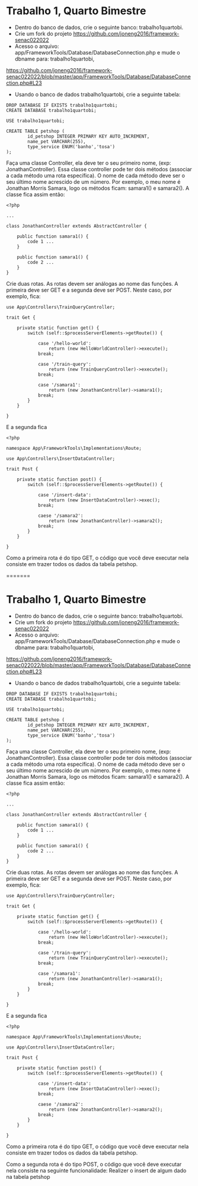 # Trabalho 1, Quarto Bimestre

* Dentro do banco de dados, crie o seguinte banco: trabalho1quartobi.  
* Crie um fork do projeto https://github.com/joneng2016/framework-senac022022
* Acesso o arquivo: app/FrameworkTools/Database/DatabaseConnection.php e mude o dbname para: trabalho1quartobi, 

https://github.com/joneng2016/framework-senac022022/blob/master/app/FrameworkTools/Database/DatabaseConnection.php#L23

* Usando o banco de dados trabalho1quartobi, crie a seguinte tabela:

```
DROP DATABASE IF EXISTS trabalho1quartobi;
CREATE DATABASE trabalho1quartobi;

USE trabalho1quartobi;

CREATE TABLE petshop (
        id_petshop INTEGER PRIMARY KEY AUTO_INCREMENT,
        name_pet VARCHAR(255),
        type_service ENUM('banho','tosa')
);

```

Faça uma classe Controller, ela deve ter o seu primeiro nome, (exp: JonathanController). Essa classe controller pode ter dois métodos (associar a cada método uma rota específica). O nome de cada método deve ser o seu último nome acrescido de um número. Por exemplo, o meu nome é Jonathan Morris Samara, logo os métodos ficam: samara1() e samara2(). A classe fica assim então: 

```
<?php

... 

class JonathanController extends AbstractController {

    public function samara1() {
        code 1 ...
    }

    public function samara1() {
        code 2 ...
    }
}

```

Crie duas rotas. As rotas devem ser análogas ao nome das funções. A primeira deve ser GET e a segunda deve ser POST. Neste caso, por exemplo, fica: 

```
use App\Controllers\TrainQueryController;

trait Get {
    
    private static function get() {
        switch (self::$processServerElements->getRoute()) {
                    
            case '/hello-world':
                return (new HelloWorldController)->execute();
            break;

            case '/train-query':
                return (new TrainQueryController)->execute();
            break;

            case '/samara1':
                return (new JonathanController)->samara1();
            break;
        }
    }

}
```


E a segunda fica

```
<?php

namespace App\FrameworkTools\Implementations\Route;

use App\Controllers\InsertDataController;

trait Post {
    
    private static function post() {
        switch (self::$processServerElements->getRoute()) {
                    
            case '/insert-data':
                return (new InsertDataController)->exec();
            break;

            caese '/samara2':
                return (new JonathanController)->samara2();
            break;
        }
    }

}
```

Como a primeira rota é do tipo GET, o código que você deve executar nela consiste em trazer todos os dados da tabela petshop.

=======
# Trabalho 1, Quarto Bimestre

* Dentro do banco de dados, crie o seguinte banco: trabalho1quartobi.  
* Crie um fork do projeto https://github.com/joneng2016/framework-senac022022
* Acesso o arquivo: app/FrameworkTools/Database/DatabaseConnection.php e mude o dbname para: trabalho1quartobi, 

https://github.com/joneng2016/framework-senac022022/blob/master/app/FrameworkTools/Database/DatabaseConnection.php#L23

* Usando o banco de dados trabalho1quartobi, crie a seguinte tabela:

```
DROP DATABASE IF EXISTS trabalho1quartobi;
CREATE DATABASE trabalho1quartobi;

USE trabalho1quartobi;

CREATE TABLE petshop (
        id_petshop INTEGER PRIMARY KEY AUTO_INCREMENT,
        name_pet VARCHAR(255),
        type_service ENUM('banho','tosa')
);

```

Faça uma classe Controller, ela deve ter o seu primeiro nome, (exp: JonathanController). Essa classe controller pode ter dois métodos (associar a cada método uma rota específica). O nome de cada método deve ser o seu último nome acrescido de um número. Por exemplo, o meu nome é Jonathan Morris Samara, logo os métodos ficam: samara1() e samara2(). A classe fica assim então: 

```
<?php

... 

class JonathanController extends AbstractController {

    public function samara1() {
        code 1 ...
    }

    public function samara1() {
        code 2 ...
    }
}

```

Crie duas rotas. As rotas devem ser análogas ao nome das funções. A primeira deve ser GET e a segunda deve ser POST. Neste caso, por exemplo, fica: 

```
use App\Controllers\TrainQueryController;

trait Get {
    
    private static function get() {
        switch (self::$processServerElements->getRoute()) {
                    
            case '/hello-world':
                return (new HelloWorldController)->execute();
            break;

            case '/train-query':
                return (new TrainQueryController)->execute();
            break;

            case '/samara1':
                return (new JonathanController)->samara1();
            break;
        }
    }

}
```


E a segunda fica

```
<?php

namespace App\FrameworkTools\Implementations\Route;

use App\Controllers\InsertDataController;

trait Post {
    
    private static function post() {
        switch (self::$processServerElements->getRoute()) {
                    
            case '/insert-data':
                return (new InsertDataController)->exec();
            break;

            caese '/samara2':
                return (new JonathanController)->samara2();
            break;
        }
    }

}
```

Como a primeira rota é do tipo GET, o código que você deve executar nela consiste em trazer todos os dados da tabela petshop.


Como a segunda rota é do tipo POST, o código que você deve executar nela consiste na seguinte funcionalidade: Realizer o insert de algum dado na tabela petshop